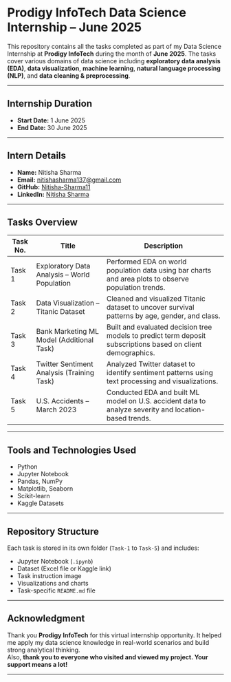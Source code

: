 # Prodigy InfoTech Data Science Internship – June 2025

This repository contains all the tasks completed as part of my Data Science Internship at **Prodigy InfoTech** during the month of **June 2025**. The tasks cover various domains of data science including **exploratory data analysis (EDA)**, **data visualization**, **machine learning**, **natural language processing (NLP)**, and **data cleaning & preprocessing**.

---

## Internship Duration
- **Start Date:** 1 June 2025  
- **End Date:** 30 June 2025

---

## Intern Details
- **Name:** Nitisha Sharma  
- **Email:** nitishasharma137@gmail.com  
- **GitHub:** [Nitisha-Sharma11](https://github.com/Nitisha-Sharma11)  
- **LinkedIn:** [Nitisha Sharma](https://www.linkedin.com/in/nitisha-sharma)

---

## Tasks Overview

| Task No. | Title                                         | Description                                                                                      |
|----------|-----------------------------------------------|--------------------------------------------------------------------------------------------------|
| Task 1   | Exploratory Data Analysis – World Population  | Performed EDA on world population data using bar charts and area plots to observe population trends. |
| Task 2   | Data Visualization – Titanic Dataset          | Cleaned and visualized Titanic dataset to uncover survival patterns by age, gender, and class.   |
| Task 3   | Bank Marketing ML Model (Additional Task)     | Built and evaluated decision tree models to predict term deposit subscriptions based on client demographics. |
| Task 4   | Twitter Sentiment Analysis (Training Task)    | Analyzed Twitter dataset to identify sentiment patterns using text processing and visualizations. |
| Task 5   | U.S. Accidents – March 2023                   | Conducted EDA and built ML model on U.S. accident data to analyze severity and location-based trends. |

---

## Tools and Technologies Used
- Python  
- Jupyter Notebook  
- Pandas, NumPy  
- Matplotlib, Seaborn  
- Scikit-learn  
- Kaggle Datasets  

---

## Repository Structure

Each task is stored in its own folder (`Task-1` to `Task-5`) and includes:

- Jupyter Notebook (`.ipynb`)  
- Dataset (Excel file or Kaggle link)  
- Task instruction image  
- Visualizations and charts  
- Task-specific `README.md` file  

---

## Acknowledgment

Thank you **Prodigy InfoTech** for this virtual internship opportunity. It helped me apply my data science knowledge in real-world scenarios and build strong analytical thinking.  
Also, **thank you to everyone who visited and viewed my project. Your support means a lot!**

---
